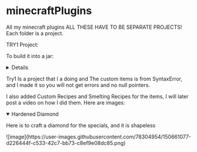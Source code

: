 # minecraftPlugins
All my minecraft plugins
ALL THESE HAVE TO BE SEPARATE PROJECTS! Each folder is a project.

TRY1 Project:

To build it into a jar:
<details close> Building into a jar
https://user-images.githubusercontent.com/78304954/150655726-7cbedf42-03e5-414b-b0cb-1e654becf87f.png
   </details>

Try1 Is a project that I a doing and The custom items is from SyntaxError, and I made it so you will not get errors and no null pointers.

I also added Custom Recipes and Smelting Recipes for the items, I will later post a video on how I did them.
Here are images:
<details open>
  <summary>Hardened Diamond</summary>
  <p>Here is to craft a diamond for the specials, and it is shapeless </p>
  <p>![image](https://user-images.githubusercontent.com/78304954/150661077-d226444f-c533-42c7-bb73-c8ef9e08dc85.png)</p>
</details>
